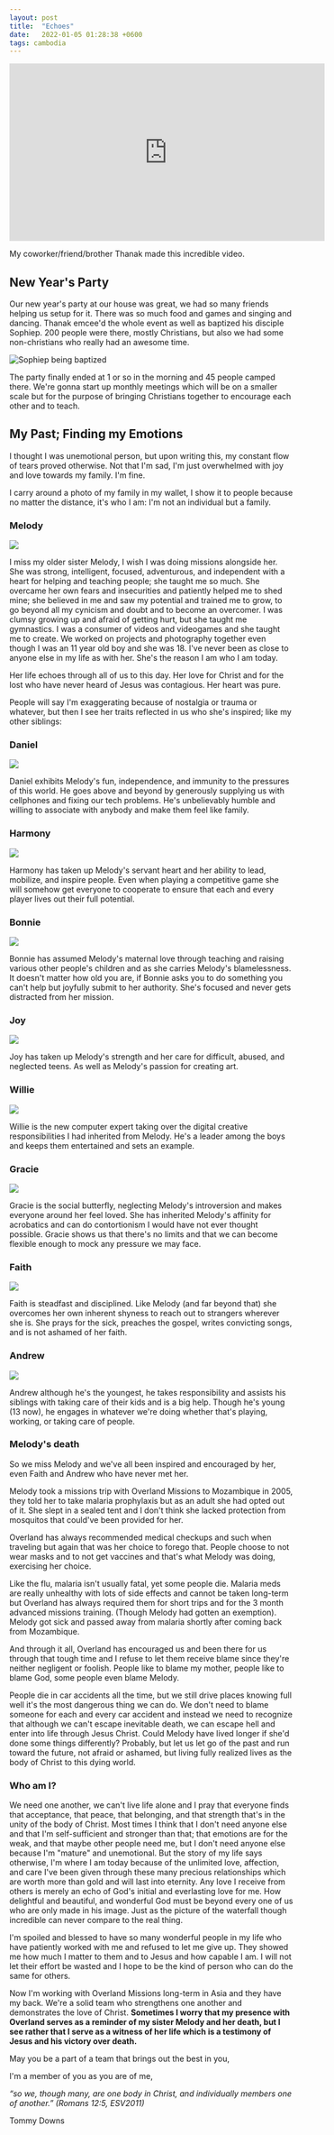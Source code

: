 ```yaml
---
layout: post
title:  "Echoes"
date:   2022-01-05 01:28:38 +0600
tags: cambodia
---
```


<iframe width="560" height="315" src="https://www.youtube.com/embed/n6o35Dnio6Q?controls=0" title="YouTube video player" frameborder="0" allow="accelerometer; autoplay; clipboard-write; encrypted-media; gyroscope; picture-in-picture" allowfullscreen></iframe>

My coworker/friend/brother Thanak made this incredible video.

## New Year's Party

Our new year's party at our house
was great, we had so many friends helping us setup for it. There was so much food and games and singing and dancing. Thanak emcee'd the whole event as well as baptized his disciple Sophiep. 200 people were there, mostly Christians, but also we had some non-christians who really had an awesome time. 

![Sophiep being baptized](/assets/pics/2022/bap.jpg)

The party finally ended at 1 or so in the morning and 45 people camped there. We're gonna start up monthly meetings which will be on a smaller scale but for the purpose of bringing Christians together to encourage each other and to teach.

## My Past; Finding my Emotions

I thought I was unemotional person, but upon writing this, my constant flow of tears proved otherwise. Not that I'm sad, I'm just overwhelmed with joy and love towards my family. I'm fine.

I carry around a photo of my family in my wallet, I show it to people because no matter the distance, it's who I am: I'm not an individual but a family.

### Melody

![](/assets/pics/2022/mel.jpg)

I miss my older sister Melody, I wish I was doing missions alongside her. She was strong, intelligent, focused, adventurous, and independent with a heart for helping and teaching people; she taught me so much. She overcame her own fears and insecurities and patiently helped me to shed mine; she believed in me and saw my potential and trained me to grow, to go beyond all my cynicism and doubt and to become an overcomer. I was clumsy growing up and afraid of getting hurt, but she taught me gymnastics. I was a consumer of videos and videogames and she taught me to create. We worked on projects and photography together even though I was an 11 year old boy and she was 18. I've never been as close to anyone else in my life as with her. She's the reason I am who I am today.

Her life echoes through all of us to this day. Her love for Christ and for the lost who have never heard of Jesus was contagious. Her heart was pure.

People will say I'm exaggerating because of nostalgia or trauma or whatever, but then I see her traits reflected in us who she's inspired; like my other siblings:

### Daniel

![](/assets/pics/2022/dan.jpg)

Daniel exhibits Melody's fun, independence, and immunity to the pressures of this world. He goes above and beyond by generously supplying us with cellphones and fixing our tech problems. He's unbelievably humble and willing to associate with anybody and make them feel like family.

### Harmony

![](/assets/pics/2022/har.jpg)

Harmony has taken up Melody's servant heart and her ability to lead, mobilize, and inspire people. Even when playing a competitive game she will somehow get everyone to cooperate to ensure that each and every player lives out their full potential.

### Bonnie

![](/assets/pics/2022/bon.jpg)

Bonnie has assumed Melody's maternal love through teaching and raising various other people's children and as she carries Melody's blamelessness. It doesn't matter how old you are, if Bonnie asks you to do something you can't help but joyfully submit to her authority. She's focused and never gets distracted from her mission.

### Joy

![](/assets/pics/2022/joy.jpg)

Joy has taken up Melody's strength and her care for difficult, abused, and neglected teens. As well as Melody's passion for creating art.

### Willie

![](/assets/pics/2022/will.jpg)

Willie is the new computer expert taking over the digital creative responsibilities I had inherited from Melody. He's a leader among the boys and keeps them entertained and sets an example.

### Gracie

![](/assets/pics/2022/gra.jpg)

Gracie is the social butterfly, neglecting Melody's introversion and makes everyone around her feel loved. She has inherited Melody's affinity for acrobatics and can do contortionism I would have not ever thought possible. Gracie shows us that there's no limits and that we can become flexible enough to mock any pressure we may face.

### Faith

![](/assets/pics/2022/fai.jpg)

Faith is steadfast and disciplined. Like Melody (and far beyond that) she overcomes her own inherent shyness to reach out to strangers wherever she is. She prays for the sick, preaches the gospel, writes convicting songs, and is not ashamed of her faith.

### Andrew

![](/assets/pics/2022/and.jpg)

Andrew although he's the youngest, he takes responsibility and assists his siblings with taking care of their kids and is a big help. Though he's young (13 now), he engages in whatever we're doing whether that's playing, working, or taking care of people.

### Melody's death

So we miss Melody and we've all been inspired and encouraged by her, even Faith and Andrew who have never met her.

Melody took a missions trip with Overland Missions to Mozambique in 2005, they told her to take malaria prophylaxis but as an adult she had opted out of it. She slept in a sealed tent and I don't think she lacked protection from mosquitos that could've been provided for her.

Overland has always recommended medical checkups and such when traveling but again that was her choice to forego that. People choose to not wear masks and to not get vaccines and that's what Melody was doing, exercising her choice.

Like the flu, malaria isn't usually fatal, yet some people die. Malaria meds are really unhealthy with lots of side effects and cannot be taken long-term but Overland has always required them for short trips and for the 3 month advanced missions training. (Though Melody had gotten an exemption). Melody got sick and passed away from malaria shortly after coming back from Mozambique.

And through it all, Overland has encouraged us and been there for us through that tough time and I refuse to let them receive blame since they're neither negligent or foolish. People like to blame my mother, people like to blame God, some people even blame Melody.

People die in car accidents all the time, but we still drive places knowing full well it's the most dangerous thing we can do. We don't need to blame someone for each and every car accident and instead we need to recognize that although we can't escape inevitable death, we can escape hell and enter into life through Jesus Christ. Could Melody have lived longer if she'd done some things differently? Probably, but let us let go of the past and run toward the future, not afraid or ashamed, but living fully realized lives as the body of Christ to this dying world.

### Who am I?

We need one another, we can't live life alone and I pray that everyone finds that acceptance, that peace, that belonging, and that strength that's in the unity of the body of Christ. Most times I think that I don't need anyone else and that I'm self-sufficient and stronger than that; that emotions are for the weak, and that maybe other people need me, but I don't need anyone else because I'm "mature" and unemotional. But the story of my life says otherwise, I'm where I am today because of the unlimited love, affection, and care I've been given through these many precious relationships which are worth more than gold and will last into eternity. Any love I receive from others is merely an echo of God's initial and everlasting love for me. How delightful and beautiful, and wonderful God must be beyond every one of us who are only made in his image. Just as the picture of the waterfall though incredible can never compare to the real thing.

I'm spoiled and blessed to have so many wonderful people in my life who have patiently worked with me and refused to let me give up. They showed me how much I matter to them and to Jesus and how capable I am. I will not let their effort be wasted and I hope to be the kind of person who can do the same for others.

Now I'm working with Overland Missions long-term in Asia and they have my back. We're a solid team who strengthens one another and demonstrates the love of Christ. **Sometimes I worry that my presence with Overland serves as a reminder of my sister Melody and her death, but I see rather that I serve as a witness of her life which is a testimony of Jesus and his victory over death.**


May you be a part of a team that brings out the best in you,

I'm a member of you as you are of me, 

*“so we, though many, are one body in Christ, and individually members one of another.” (Romans 12:5, ESV2011)*

Tommy Downs
